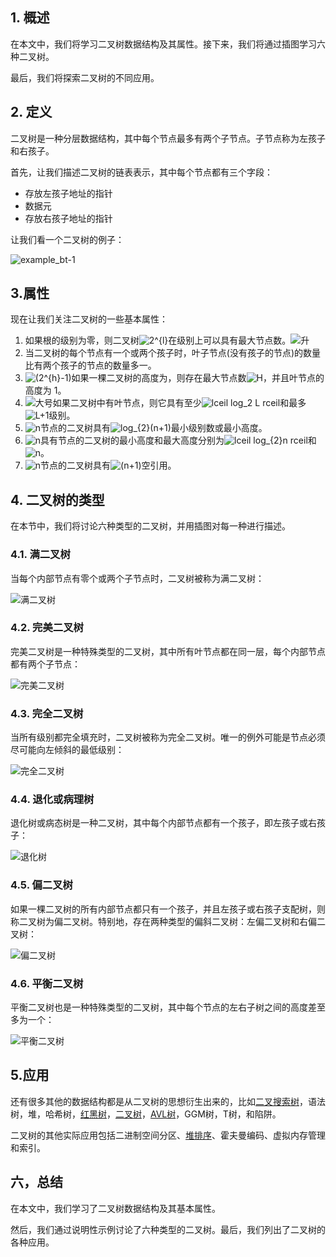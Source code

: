 ## 1. 概述

在本文中，我们将学习二叉树数据结构及其属性。接下来，我们将通过插图学习六种二叉树。

最后，我们将探索二叉树的不同应用。

## 2. 定义

二叉树是一种分层数据结构，其中每个节点最多有两个子节点。子节点称为左孩子和右孩子。

首先，让我们描述二叉树的链表表示，其中每个节点都有三个字段：

-   存放左孩子地址的指针
-   数据元
-   存放右孩子地址的指针

让我们看一个二叉树的例子：

![example_bt-1](https://www.baeldung.com/wp-content/uploads/sites/4/2020/07/example_bt-1.png)

## 3.属性

现在让我们关注二叉树的一些基本属性：

1.  如果根的级别为零，则二叉树![2^{l}](https://www.baeldung.com/wp-content/ql-cache/quicklatex.com-00ca3f2537d8720dd300d50027fbe271_l3.svg)在级别上可以具有最大节点数。![升](https://www.baeldung.com/wp-content/ql-cache/quicklatex.com-b6280786295cb6f54ae2e0ac2b803e5e_l3.svg)
2.  当二叉树的每个节点有一个或两个孩子时，叶子节点(没有孩子的节点)的数量比有两个孩子的节点的数量多一。
3.  ![(2^{h}-1)](https://www.baeldung.com/wp-content/ql-cache/quicklatex.com-49596e3863ab5722ae02f1fcfc447e42_l3.svg)如果一棵二叉树的高度为，则存在最大节点数![H](https://www.baeldung.com/wp-content/ql-cache/quicklatex.com-2ce27f7d2d82e3b238176ec7e7ee9118_l3.svg)，并且叶节点的高度为 1。
4.  ![大号](https://www.baeldung.com/wp-content/ql-cache/quicklatex.com-48d71fca322532f0abc2c4ad2cf98154_l3.svg)如果二叉树中有叶节点，则它具有至少![lceil log_2 L rceil](https://www.baeldung.com/wp-content/ql-cache/quicklatex.com-1708283b1a1ff48a27780e06954ea122_l3.svg)和最多![L+1](https://www.baeldung.com/wp-content/ql-cache/quicklatex.com-9074fc3dec5f9b260361352270a57310_l3.svg)级别。
5.  ![n](https://www.baeldung.com/wp-content/ql-cache/quicklatex.com-ec4217f4fa5fcd92a9edceba0e708cf7_l3.svg)节点的二叉树具有![log_{2}(n+1)](https://www.baeldung.com/wp-content/ql-cache/quicklatex.com-f972cad1b7d078aad0a00307e322f6eb_l3.svg)最小级别数或最小高度。
6.  ![n](https://www.baeldung.com/wp-content/ql-cache/quicklatex.com-ec4217f4fa5fcd92a9edceba0e708cf7_l3.svg)具有节点的二叉树的最小高度和最大高度分别为![lceil log_{2}n rceil](https://www.baeldung.com/wp-content/ql-cache/quicklatex.com-2694334eecfb5c54923d3d4f74fd3f89_l3.svg)和![n](https://www.baeldung.com/wp-content/ql-cache/quicklatex.com-ec4217f4fa5fcd92a9edceba0e708cf7_l3.svg)。
7.   ![n](https://www.baeldung.com/wp-content/ql-cache/quicklatex.com-ec4217f4fa5fcd92a9edceba0e708cf7_l3.svg)节点的二叉树具有![(n+1)](https://www.baeldung.com/wp-content/ql-cache/quicklatex.com-d3dbc4067a518f0cf0a735408366108e_l3.svg)空引用。

## 4. 二叉树的类型

在本节中，我们将讨论六种类型的二叉树，并用插图对每一种进行描述。

### 4.1. 满二叉树

当每个内部节点有零个或两个子节点时，二叉树被称为满二叉树：

![满二叉树](https://www.baeldung.com/wp-content/uploads/sites/4/2020/07/full_binary_tree.png)

### 4.2. 完美二叉树

完美二叉树是一种特殊类型的二叉树，其中所有叶节点都在同一层，每个内部节点都有两个子节点：

![完美二叉树](https://www.baeldung.com/wp-content/uploads/sites/4/2020/07/perfect_binary_tree-Copy-1.png)

### 4.3. 完全二叉树

当所有级别都完全填充时，二叉树被称为完全二叉树。唯一的例外可能是节点必须尽可能向左倾斜的最低级别：

![完全二叉树](https://www.baeldung.com/wp-content/uploads/sites/4/2020/07/complete_binary_tree-2.png)

### 4.4. 退化或病理树

退化树或病态树是一种二叉树，其中每个内部节点都有一个孩子，即左孩子或右孩子：

![退化树](https://www.baeldung.com/wp-content/uploads/sites/4/2020/07/degenerate_tree-1.png)

### 4.5. 偏二叉树

如果一棵二叉树的所有内部节点都只有一个孩子，并且左孩子或右孩子支配树，则称二叉树为偏二叉树。特别地，存在两种类型的偏斜二叉树：左偏二叉树和右偏二叉树：

![偏二叉树](https://www.baeldung.com/wp-content/uploads/sites/4/2020/07/skewed_binary_tree-1-1024x421.png)

### 4.6. 平衡二叉树

平衡二叉树也是一种特殊类型的二叉树，其中每个节点的左右子树之间的高度差至多为一个：

![平衡二叉树](https://www.baeldung.com/wp-content/uploads/sites/4/2020/07/balanced_binary_tree-1.png)

## 5.应用

还有很多其他的数据结构都是从二叉树的思想衍生出来的，比如[二叉搜索树](https://www.baeldung.com/cs/binary-search-trees)，语法树，堆，哈希树，[红黑树](https://www.baeldung.com/cs/red-black-trees)，[二叉树](https://www.baeldung.com/trie-java)，[AVL树](https://www.baeldung.com/java-avl-trees)，GGM树，T树，和陷阱。

二叉树的其他实际应用包括二进制空间分区、[堆排序](https://www.baeldung.com/java-heap-sort)、霍夫曼编码、虚拟内存管理和索引。

## 六，总结

在本文中，我们学习了二叉树数据结构及其基本属性。

然后，我们通过说明性示例讨论了六种类型的二叉树。最后，我们列出了二叉树的各种应用。